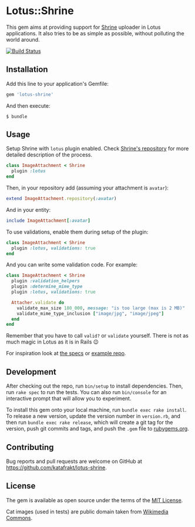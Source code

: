 # Lotus::Shrine

This gem aims at providing support for [Shrine](https://github.com/janko-m/shrine) uploader in Lotus applications. It also tries to be as simple as possible, without polluting the world around.

[![Build Status](https://travis-ci.org/katafrakt/lotus-shrine.svg)](https://travis-ci.org/katafrakt/lotus-shrine)

## Installation

Add this line to your application's Gemfile:

```ruby
gem 'lotus-shrine'
```

And then execute:

    $ bundle

## Usage

Setup Shrine with `lotus` plugin enabled. Check [Shrine's repository](https://github.com/janko-m/shrine) for more detailed description of the process.

```ruby
class ImageAttachment < Shrine
  plugin :lotus
end
```

Then, in your repository add (assuming your attachment is `avatar`):

```ruby
extend ImageAttachment.repository(:avatar)
```

And in your entity:

```ruby
include ImageAttachment[:avatar]
```

To use validations, enable them during setup of the plugin:

```ruby
class ImageAttachment < Shrine
  plugin :lotus, validations: true
end
```

And you can write some validation code. For example:

```ruby
class ImageAttachment < Shrine
  plugin :validation_helpers
  plugin :determine_mime_type
  plugin :lotus, validations: true

  Attacher.validate do
    validate_max_size 180_000, message: "is too large (max is 2 MB)"
    validate_mime_type_inclusion ["image/jpg", "image/jpeg"]
  end
end
```

Remember that you have to call `valid?` or `validate` yourself. There is not as much magic in Lotus as it is in Rails :wink:

For inspiration look at [the specs](https://github.com/katafrakt/lotus-shrine/tree/master/spec/lotus) or [example repo](https://github.com/katafrakt/lotus-shrine-example).

## Development

After checking out the repo, run `bin/setup` to install dependencies. Then, run `rake spec` to run the tests. You can also run `bin/console` for an interactive prompt that will allow you to experiment.

To install this gem onto your local machine, run `bundle exec rake install`. To release a new version, update the version number in `version.rb`, and then run `bundle exec rake release`, which will create a git tag for the version, push git commits and tags, and push the `.gem` file to [rubygems.org](https://rubygems.org).

## Contributing

Bug reports and pull requests are welcome on GitHub at https://github.com/katafrakt/lotus-shrine.


## License

The gem is available as open source under the terms of the [MIT License](http://opensource.org/licenses/MIT).

Cat images (used in tests) are public domain taken from [Wikimedia Commons](http://commons.wikimedia.org).
